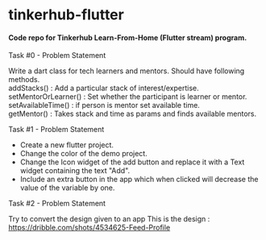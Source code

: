 # tinkerhub-flutter

#### Code repo for Tinkerhub Learn-From-Home (Flutter stream) program.  

Task #0 - Problem Statement

Write a dart class for tech learners and mentors. Should have following methods.   
addStacks() : Add a particular stack of interest/expertise.  
setMentorOrLearner() : Set whether the participant is learner or mentor.   
setAvailableTime() : if person is mentor set available time.   
getMentor() : Takes stack and time as params and finds available mentors.     


Task #1 - Problem Statement   

* Create a new flutter project. 
* Change the color of the demo project. 
* Change the Icon widget of the add button and replace it with a Text widget containing the text "Add". 
* Include an extra button in the app which when clicked will decrease the value of the variable by one.  


Task #2 - Problem Statement 

Try to convert the design given to an app
This is the design : https://dribble.com/shots/4534625-Feed-Profile






